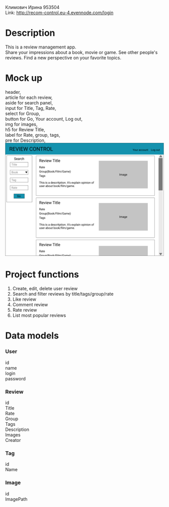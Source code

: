 Климович Ирина 953504<br/>
Link: http://recom-control.eu-4.evennode.com/login<br/>

# Description 
This is a review management app.<br/>
Share your impressions about a book, movie or game. See other people's reviews. Find a new perspective on your favorite topics.<br/>

# Mock up
header, <br/>
article for each review,<br/>
aside for search panel, <br/>
input for Title, Tag, Rate, <br/>
select for Group,<br/>
button for Go, Your account, Log out,<br/>
img for images, <br/>
h5 for Review Title, <br/>
label for Rate, group, tags, <br/>
pre for Description,<br/> 
![](mockup.png)<br/>

# Project functions 
1) Create, edit, delete user review<br/>
2) Search and filter reviews by title/tags/group/rate<br/>
3) Like review<br/>
4) Comment review<br/>
5) Rate review<br/>
6) List most popular reviews<br/>

# Data models
### User
id<br/>
name<br/>
login<br/>
password<br/>
### Review
id<br/>
Title<br/>
Rate<br/>
Group<br/>
Tags<br/>
Description<br/>
Images<br/>
Creator<br/>
### Tag
id<br/>
Name<br/>
### Image
id<br/>
ImagePath<br/>